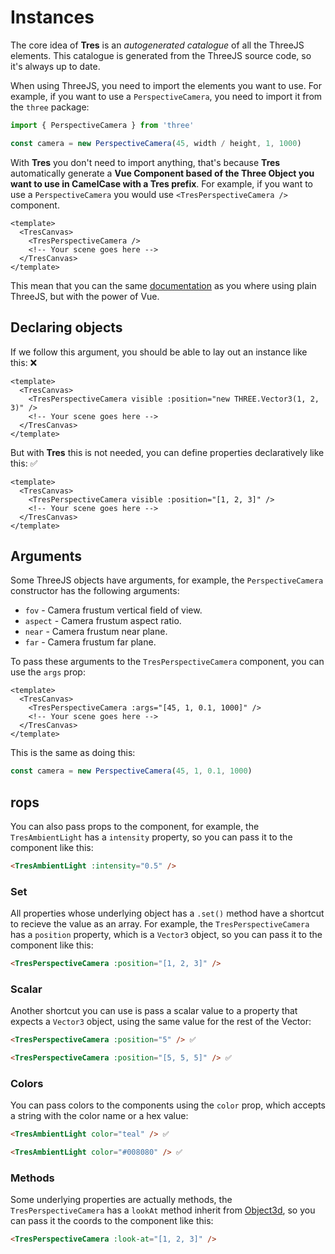 # Instances

The core idea of **Tres** is an _autogenerated catalogue_ of all the ThreeJS elements. This catalogue is generated from the ThreeJS source code, so it's always up to date.

When using ThreeJS, you need to import the elements you want to use. For example, if you want to use a `PerspectiveCamera`, you need to import it from the `three` package:

```js
import { PerspectiveCamera } from 'three'

const camera = new PerspectiveCamera(45, width / height, 1, 1000)
```

With **Tres** you don't need to import anything, that's because **Tres** automatically generate a **Vue Component based of the Three Object you want to use in CamelCase with a Tres prefix**. For example, if you want to use a `PerspectiveCamera` you would use `<TresPerspectiveCamera />` component.

```vue
<template>
  <TresCanvas>
    <TresPerspectiveCamera />
    <!-- Your scene goes here -->
  </TresCanvas>
</template>
```

This mean that you can the same [documentation](https://threejs.org/docs/) as you where using plain ThreeJS, but with the power of Vue.

## Declaring objects

If we follow this argument, you should be able to lay out an instance like this: ❌

```vue
<template>
  <TresCanvas>
    <TresPerspectiveCamera visible :position="new THREE.Vector3(1, 2, 3)" />
    <!-- Your scene goes here -->
  </TresCanvas>
</template>
```

But with **Tres** this is not needed, you can define properties declaratively like this: ✅

```vue
<template>
  <TresCanvas>
    <TresPerspectiveCamera visible :position="[1, 2, 3]" />
    <!-- Your scene goes here -->
  </TresCanvas>
</template>
```

## Arguments

Some ThreeJS objects have arguments, for example, the `PerspectiveCamera` constructor has the following arguments:

- `fov` - Camera frustum vertical field of view.
- `aspect` - Camera frustum aspect ratio.
- `near` - Camera frustum near plane.
- `far` - Camera frustum far plane.

To pass these arguments to the `TresPerspectiveCamera` component, you can use the `args` prop:

```vue
<template>
  <TresCanvas>
    <TresPerspectiveCamera :args="[45, 1, 0.1, 1000]" />
    <!-- Your scene goes here -->
  </TresCanvas>
</template>
```

This is the same as doing this:

```ts
const camera = new PerspectiveCamera(45, 1, 0.1, 1000)
```

## rops

You can also pass props to the component, for example, the `TresAmbientLight` has a `intensity` property, so you can pass it to the component like this:

```html
<TresAmbientLight :intensity="0.5" />
```

### Set

All properties whose underlying object has a `.set()` method have a shortcut to recieve the value as an array. For example, the `TresPerspectiveCamera` has a `position` property, which is a `Vector3` object, so you can pass it to the component like this:

```html
<TresPerspectiveCamera :position="[1, 2, 3]" />
```

### Scalar

Another shortcut you can use is pass a scalar value to a property that expects a `Vector3` object, using the same value for the rest of the Vector:

```html
<TresPerspectiveCamera :position="5" /> ✅
```

```html
<TresPerspectiveCamera :position="[5, 5, 5]" /> ✅
```

### Colors

You can pass colors to the components using the `color` prop, which accepts a string with the color name or a hex value:

```html
<TresAmbientLight color="teal" /> ✅
```

```html
<TresAmbientLight color="#008080" /> ✅
```

### Methods

Some underlying properties are actually methods, the `TresPerspectiveCamera` has a `lookAt` method inherit from [Object3d](https://threejs.org/docs/#api/en/core/Object3D.lookAt), so you can pass it the coords to the component like this:

```html
<TresPerspectiveCamera :look-at="[1, 2, 3]" />
```
